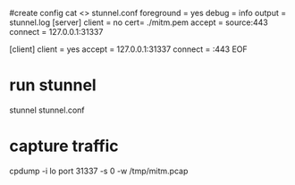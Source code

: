 #create config
cat <<EOF >> stunnel.conf
foreground = yes
debug = info
output = stunnel.log
[server]
client = no
cert= ./mitm.pem
accept = source:443
connect = 127.0.0.1:31337

[client]
client = yes
accept = 127.0.0.1:31337
connect = <TARGET>:443
EOF

# run stunnel 
stunnel stunnel.conf
  
# capture traffic
  cpdump -i lo port 31337 -s 0 -w /tmp/mitm.pcap
